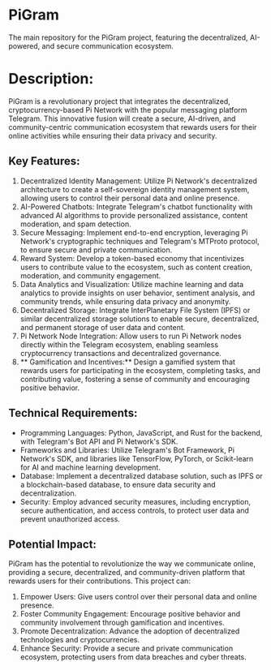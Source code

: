 # PiGram
The main repository for the PiGram project, featuring the decentralized, AI-powered, and secure communication ecosystem.

# Description:

PiGram is a revolutionary project that integrates the decentralized, cryptocurrency-based Pi Network with the popular messaging platform Telegram. This innovative fusion will create a secure, AI-driven, and community-centric communication ecosystem that rewards users for their online activities while ensuring their data privacy and security.

## Key Features:

1. Decentralized Identity Management: Utilize Pi Network's decentralized architecture to create a self-sovereign identity management system, allowing users to control their personal data and online presence.
2. AI-Powered Chatbots: Integrate Telegram's chatbot functionality with advanced AI algorithms to provide personalized assistance, content moderation, and spam detection.
3. Secure Messaging: Implement end-to-end encryption, leveraging Pi Network's cryptographic techniques and Telegram's MTProto protocol, to ensure secure and private communication.
4. Reward System: Develop a token-based economy that incentivizes users to contribute value to the ecosystem, such as content creation, moderation, and community engagement.
5. Data Analytics and Visualization: Utilize machine learning and data analytics to provide insights on user behavior, sentiment analysis, and community trends, while ensuring data privacy and anonymity.
6. Decentralized Storage: Integrate InterPlanetary File System (IPFS) or similar decentralized storage solutions to enable secure, decentralized, and permanent storage of user data and content.
7. Pi Network Node Integration: Allow users to run Pi Network nodes directly within the Telegram ecosystem, enabling seamless cryptocurrency transactions and decentralized governance.
8. ** Gamification and Incentives:** Design a gamified system that rewards users for participating in the ecosystem, completing tasks, and contributing value, fostering a sense of community and encouraging positive behavior.

## Technical Requirements:

- Programming Languages: Python, JavaScript, and Rust for the backend, with Telegram's Bot API and Pi Network's SDK.
- Frameworks and Libraries: Utilize Telegram's Bot Framework, Pi Network's SDK, and libraries like TensorFlow, PyTorch, or Scikit-learn for AI and machine learning development.
- Database: Implement a decentralized database solution, such as IPFS or a blockchain-based database, to ensure data security and decentralization.
- Security: Employ advanced security measures, including encryption, secure authentication, and access controls, to protect user data and prevent unauthorized access.

## Potential Impact:

PiGram has the potential to revolutionize the way we communicate online, providing a secure, decentralized, and community-driven platform that rewards users for their contributions. This project can:

1. Empower Users: Give users control over their personal data and online presence.
2. Foster Community Engagement: Encourage positive behavior and community involvement through gamification and incentives.
3. Promote Decentralization: Advance the adoption of decentralized technologies and cryptocurrencies.
4. Enhance Security: Provide a secure and private communication ecosystem, protecting users from data breaches and cyber threats.
